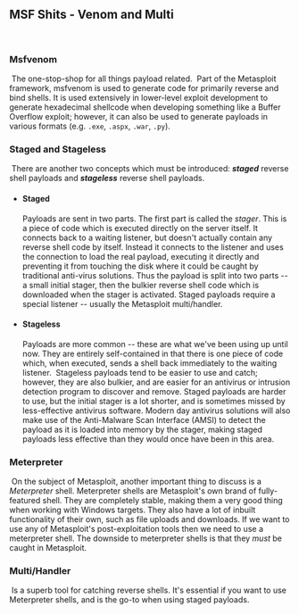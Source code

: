 ## MSF Shits - Venom and Multi
​
### Msfvenom
​
The one-stop-shop for all things payload related.
​
Part of the Metasploit framework, msfvenom is used to generate code for primarily reverse and bind shells. It is used extensively in lower-level exploit development to generate hexadecimal shellcode when developing something like a Buffer Overflow exploit; however, it can also be used to generate payloads in various formats (e.g. `.exe`, `.aspx`, `.war`, `.py`).
​
​
### Staged and Stageless
​
There are another two concepts which must be introduced: _**staged**_ reverse shell payloads and _**stageless**_ reverse shell payloads.
​
- #### Staged
  Payloads are sent in two parts. The first part is called the _stager_. This is a piece of code which is executed directly on the server itself. It connects back to a waiting listener, but doesn't actually contain any reverse shell code by itself. Instead it connects to the listener and uses the connection to load the real payload, executing it directly and preventing it from touching the disk where it could be caught by traditional anti-virus solutions. Thus the payload is split into two parts -- a small initial stager, then the bulkier reverse shell code which is downloaded when the stager is activated. Staged payloads require a special listener -- usually the Metasploit multi/handler.
  ​
- #### Stageless
  Payloads are more common -- these are what we've been using up until now. They are entirely self-contained in that there is one piece of code which, when executed, sends a shell back immediately to the waiting listener.
  ​
Stageless payloads tend to be easier to use and catch; however, they are also bulkier, and are easier for an antivirus or intrusion detection program to discover and remove. Staged payloads are harder to use, but the initial stager is a lot shorter, and is sometimes missed by less-effective antivirus software. Modern day antivirus solutions will also make use of the Anti-Malware Scan Interface (AMSI) to detect the payload as it is loaded into memory by the stager, making staged payloads less effective than they would once have been in this area.
​
​
### Meterpreter
​
On the subject of Metasploit, another important thing to discuss is a _Meterpreter_ shell. Meterpreter shells are Metasploit's own brand of fully-featured shell. They are completely stable, making them a very good thing when working with Windows targets. They also have a lot of inbuilt functionality of their own, such as file uploads and downloads. If we want to use any of Metasploit's post-exploitation tools then we need to use a meterpreter shell. The downside to meterpreter shells is that they _must_ be caught in Metasploit.
​
​
### Multi/Handler
​
Is a superb tool for catching reverse shells. It's essential if you want to use Meterpreter shells, and is the go-to when using staged payloads.